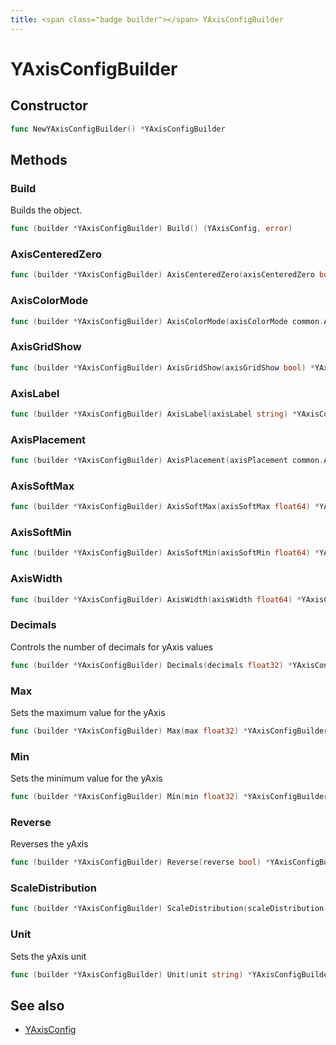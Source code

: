```yaml
---
title: <span class="badge builder"></span> YAxisConfigBuilder
---
```

# <span class="badge builder"></span> YAxisConfigBuilder

## Constructor

```go
func NewYAxisConfigBuilder() *YAxisConfigBuilder
```
## Methods

### <span class="badge object-method"></span> Build

Builds the object.

```go
func (builder *YAxisConfigBuilder) Build() (YAxisConfig, error)
```

### <span class="badge object-method"></span> AxisCenteredZero

```go
func (builder *YAxisConfigBuilder) AxisCenteredZero(axisCenteredZero bool) *YAxisConfigBuilder
```

### <span class="badge object-method"></span> AxisColorMode

```go
func (builder *YAxisConfigBuilder) AxisColorMode(axisColorMode common.AxisColorMode) *YAxisConfigBuilder
```

### <span class="badge object-method"></span> AxisGridShow

```go
func (builder *YAxisConfigBuilder) AxisGridShow(axisGridShow bool) *YAxisConfigBuilder
```

### <span class="badge object-method"></span> AxisLabel

```go
func (builder *YAxisConfigBuilder) AxisLabel(axisLabel string) *YAxisConfigBuilder
```

### <span class="badge object-method"></span> AxisPlacement

```go
func (builder *YAxisConfigBuilder) AxisPlacement(axisPlacement common.AxisPlacement) *YAxisConfigBuilder
```

### <span class="badge object-method"></span> AxisSoftMax

```go
func (builder *YAxisConfigBuilder) AxisSoftMax(axisSoftMax float64) *YAxisConfigBuilder
```

### <span class="badge object-method"></span> AxisSoftMin

```go
func (builder *YAxisConfigBuilder) AxisSoftMin(axisSoftMin float64) *YAxisConfigBuilder
```

### <span class="badge object-method"></span> AxisWidth

```go
func (builder *YAxisConfigBuilder) AxisWidth(axisWidth float64) *YAxisConfigBuilder
```

### <span class="badge object-method"></span> Decimals

Controls the number of decimals for yAxis values

```go
func (builder *YAxisConfigBuilder) Decimals(decimals float32) *YAxisConfigBuilder
```

### <span class="badge object-method"></span> Max

Sets the maximum value for the yAxis

```go
func (builder *YAxisConfigBuilder) Max(max float32) *YAxisConfigBuilder
```

### <span class="badge object-method"></span> Min

Sets the minimum value for the yAxis

```go
func (builder *YAxisConfigBuilder) Min(min float32) *YAxisConfigBuilder
```

### <span class="badge object-method"></span> Reverse

Reverses the yAxis

```go
func (builder *YAxisConfigBuilder) Reverse(reverse bool) *YAxisConfigBuilder
```

### <span class="badge object-method"></span> ScaleDistribution

```go
func (builder *YAxisConfigBuilder) ScaleDistribution(scaleDistribution cog.Builder[common.ScaleDistributionConfig]) *YAxisConfigBuilder
```

### <span class="badge object-method"></span> Unit

Sets the yAxis unit

```go
func (builder *YAxisConfigBuilder) Unit(unit string) *YAxisConfigBuilder
```

## See also

 * <span class="badge object-type-struct"></span> [YAxisConfig](./object-YAxisConfig.md)
